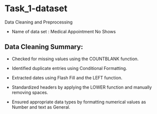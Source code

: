 # Task_1-dataset
Data Cleaning and Preprocessing
- Name of data set : Medical Appointment No Shows 
## Data Cleaning Summary:

- Checked for missing values using the COUNTBLANK function.

- Identified duplicate entries using Conditional Formatting.

- Extracted dates using Flash Fill and the LEFT function.

- Standardized headers by applying the LOWER function and manually removing spaces.

- Ensured appropriate data types by formatting numerical values as Number and text as General.
